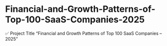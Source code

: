 # Financial-and-Growth-Patterns-of-Top-100-SaaS-Companies-2025
✅ Project Title “Financial and Growth Patterns of Top 100 SaaS Companies – 2025”
